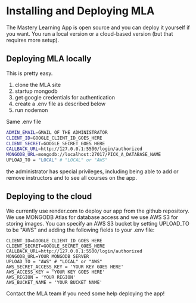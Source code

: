 # Installing and Deploying MLA
The Mastery Learning App is open source and you can deploy it yourself if you want.
You run a local version or a cloud-based version (but that requires more setup).

## Deploying MLA locally
This is pretty easy.
1. clone the MLA site
2. startup mongodb
3. get google credentials for authentication
4. create a .env file as described below
5. run nodemon

Same .env file
``` bash
ADMIN_EMAIL=GMAIL OF THE ADMINISTRATOR
CLIENT_ID=GOOGLE_CLIENT_ID_GOES_HERE
CLIENT_SECRET=GOOGLE_SECRET_GOES_HERE
CALLBACK_URL=http://127.0.0.1:5500/login/authorized
MONGODB_URL=mongodb://localhost:27017/PICK_A_DATABASE_NAME
UPLOAD_TO = "LOCAL" # "LOCAL" or "AWS"
```
the administrator has special privileges, including being able to add or remove instructors and to see all courses on the app.

## Deploying to the cloud
We currently use render.com to deploy our app from the github repository.
We use MONGODB Atlas for database access
and we use AWS S3 for storing images. You can specify an AWS S3 bucket by
setting UPLOAD_TO to be "AWS" and adding the following fields to your .env file:
```
CLIENT_ID=GOOGLE_CLIENT_ID_GOES_HERE
CLIENT_SECRET=GOOGLE_SECRET_GOES_HERE
CALLBACK_URL=http://127.0.0.1:5500/login/authorized
MONGODB_URL=YOUR MONGODB SERVER 
UPLOAD_TO = "AWS" # "LOCAL" or "AWS"
AWS_SECRET_ACCESS_KEY = 'YOUR KEY GOES HERE'
AWS_ACCESS_KEY = 'YOUR KEY GOES HERE'
AWS_REGION = 'YOUR REGION'
AWS_BUCKET_NAME = 'YOUR BUCKET NAME'   
```
Contact the MLA team if you need some help deploying the app!
